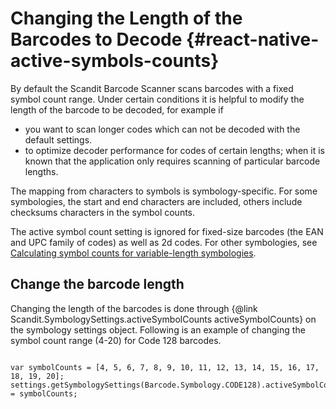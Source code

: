 Changing the Length of the Barcodes to Decode {#react-native-active-symbols-counts}
=========================================================================

By default the Scandit Barcode Scanner scans barcodes with a fixed symbol count range.
Under certain conditions it is helpful to modify the length of the barcode to be decoded, for example if

* you want to scan longer codes which can not be decoded with the default settings.
* to optimize decoder performance for codes of certain lengths; when it is known that the application only requires scanning of particular barcode lengths.

The mapping from characters to symbols is symbology-specific. For some symbologies, the start and end characters are included, others include checksums characters in the symbol counts.

The active symbol count setting is ignored for fixed-size barcodes (the EAN and UPC family of codes) as well as 2d codes. For other symbologies, see <a href="../c_api/symbologies.html">Calculating symbol counts for variable-length symbologies</a>.


## Change the barcode length

Changing the length of the barcodes is done through {@link Scandit.SymbologySettings.activeSymbolCounts activeSymbolCounts} on the symbology settings object.
Following is an example of changing the symbol count range (4-20) for Code 128 barcodes.


~~~~~~~~~~~~~~~~{.java}

var symbolCounts = [4, 5, 6, 7, 8, 9, 10, 11, 12, 13, 14, 15, 16, 17, 18, 19, 20];
settings.getSymbologySettings(Barcode.Symbology.CODE128).activeSymbolCounts = symbolCounts;

~~~~~~~~~~~~~~~~
